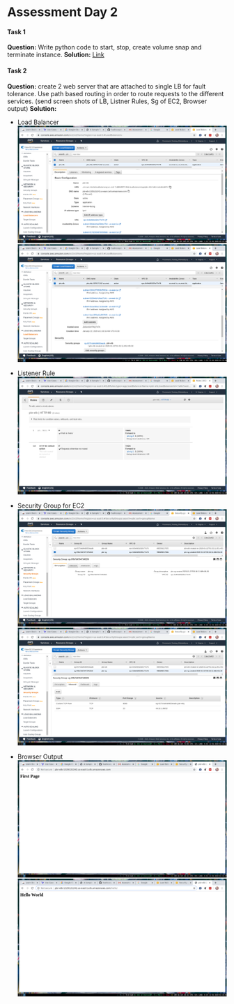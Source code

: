 # Assessment Day 2

#### Task 1 

**Question:** Write python code to start, stop, create volume snap and terminate instance.
**Solution:** [Link](https://github.com/adityaprakash-bobby/q_pre_assessment/blob/master/assessment_day2/task_1.py)

#### Task 2
**Question:** create 2 web server that are attached to single LB for fault tolerance. Use path based routing in order to route requests to the different services. (send screen shots of LB, Listner Rules, Sg of EC2, Browser output)
**Solution:**
- Load Balancer
![LB1](https://raw.githubusercontent.com/adityaprakash-bobby/q_pre_assessment/master/images/pbr_elb_1.png)
![LB2](https://raw.githubusercontent.com/adityaprakash-bobby/q_pre_assessment/master/images/pbr_elb_2.png)

- Listener Rule
![listenerRule](https://raw.githubusercontent.com/adityaprakash-bobby/q_pre_assessment/master/images/pbr_elb_listener.png)

- Security Group for EC2
![SGEC21](https://raw.githubusercontent.com/adityaprakash-bobby/q_pre_assessment/master/images/pbr_ec2_sg_1.png)
![SGEC22](https://raw.githubusercontent.com/adityaprakash-bobby/q_pre_assessment/master/images/pbr_ec2_sg_2.png)

- Browser Output
![browser1](https://raw.githubusercontent.com/adityaprakash-bobby/q_pre_assessment/master/images/pbr_browser_op_1.png)
![browser2](https://raw.githubusercontent.com/adityaprakash-bobby/q_pre_assessment/master/images/pbr_browser_op_2.png)
